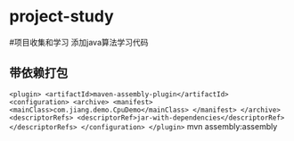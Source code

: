 # project-study

#项目收集和学习
添加java算法学习代码


## 带依赖打包
`
<plugin>
    <artifactId>maven-assembly-plugin</artifactId>
    <configuration>
        <archive>
            <manifest>
                <mainClass>com.jiang.demo.CpuDemo</mainClass>
            </manifest>
        </archive>
        <descriptorRefs>
            <descriptorRef>jar-with-dependencies</descriptorRef>
        </descriptorRefs>
    </configuration>
</plugin>
`
mvn assembly:assembly

